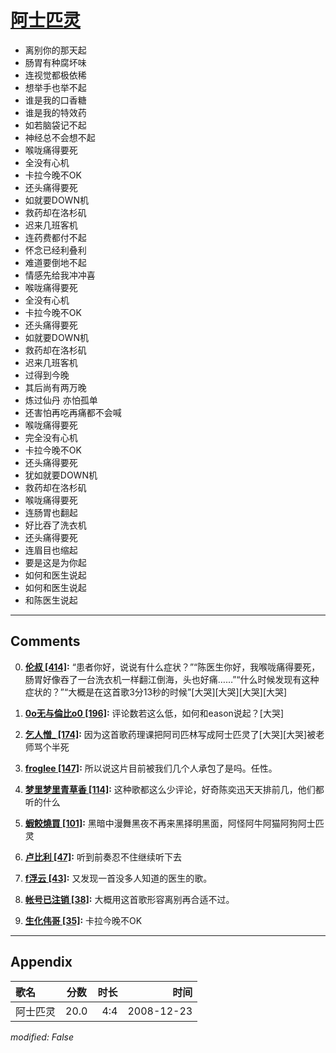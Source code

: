 # [阿士匹灵](https://music.163.com/song?id=30569076)

* 离别你的那天起
* 肠胃有种腐坏味
* 连视觉都极依稀
* 想举手也举不起
* 谁是我的口香糖
* 谁是我的特效药
* 如若脑袋记不起
* 神经总不会想不起
* 喉咙痛得要死
* 全没有心机
* 卡拉今晚不OK
* 还头痛得要死
* 如就要DOWN机
* 救药却在洛杉矶
* 迟来几班客机
* 连药费都付不起
* 怀念已经利叠利
* 难道要倒地不起
* 情感先给我冲冲喜
* 喉咙痛得要死
* 全没有心机
* 卡拉今晚不OK
* 还头痛得要死
* 如就要DOWN机
* 救药却在洛杉矶
* 迟来几班客机
* 过得到今晚
* 其后尚有两万晚
* 炼过仙丹 亦怕孤单
* 还害怕再吃再痛都不会喊
* 喉咙痛得要死
* 完全没有心机
* 卡拉今晚不OK
* 还头痛得要死
* 犹如就要DOWN机
* 救药却在洛杉矶
* 喉咙痛得要死
* 连肠胃也翻起
* 好比吞了洗衣机
* 还头痛得要死
* 连眉目也缩起
* 要是这是为你起
* 如何和医生说起
* 如何和医生说起
* 和陈医生说起


---

## Comments
0. **[伦叔 \[414\]](https://music.163.com/#/user/home?id=44341688):** “患者你好，说说有什么症状？”“陈医生你好，我喉咙痛得要死，肠胃好像吞了一台洗衣机一样翻江倒海，头也好痛……”“什么时候发现有这种症状的？”“大概是在这首歌3分13秒的时候”[大哭][大哭][大哭][大哭]

1. **[0o无与倫比o0 \[196\]](https://music.163.com/#/user/home?id=45607288):** 评论数若这么低，如何和eason说起？[大哭]

2. **[乞人憎_ \[174\]](https://music.163.com/#/user/home?id=76279507):** 因为这首歌药理课把阿司匹林写成阿士匹灵了[大哭][大哭]被老师骂个半死

3. **[froglee \[147\]](https://music.163.com/#/user/home?id=56978956):** 所以说这片目前被我们几个人承包了是吗。任性。

4. **[梦里梦里青草香 \[114\]](https://music.163.com/#/user/home?id=95629338):** 这种歌都这么少评论，好奇陈奕迅天天排前几，他们都听的什么

5. **[蝦餃燒買 \[101\]](https://music.163.com/#/user/home?id=76150075):** 黑暗中漫舞黑夜不再来黑择明黑面，阿怪阿牛阿猫阿狗阿士匹灵

6. **[卢比利 \[47\]](https://music.163.com/#/user/home?id=13065365):** 听到前奏忍不住继续听下去

7. **[f浮云 \[43\]](https://music.163.com/#/user/home?id=50615941):** 又发现一首没多人知道的医生的歌。

8. **[帐号已注销 \[38\]](https://music.163.com/#/user/home?id=50959290):** 大概用这首歌形容离别再合适不过。

9. **[生化伟哥 \[35\]](https://music.163.com/#/user/home?id=3242461):** 卡拉今晚不OK



---

## Appendix

|歌名|分数|时长|时间|
|:---|:---:|---:|---:|
|阿士匹灵|20.0|4:4|2008-12-23

*modified: False*